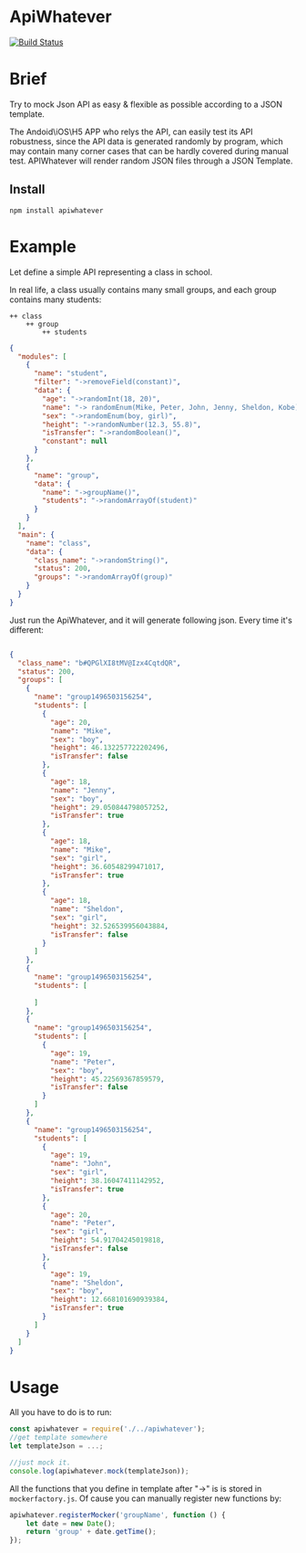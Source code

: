 ApiWhatever
========

[![Build Status](https://travis-ci.org/hsllany/apiwhatever.svg?branch=master)](https://travis-ci.org/hsllany/apiwhatever)

# Brief

Try to mock Json API as easy & flexible as possible according to a JSON template. 

The Andoid\iOS\H5 APP who relys the API, can easily test its API robustness, since the API data is generated randomly by program, which may contain many corner cases that can be hardly covered during manual test.
APIWhatever will render random JSON files through a JSON Template.

## Install

```shell
npm install apiwhatever
```

# Example

Let define a simple API representing a class in school.

In real life, a class usually contains many small groups, and each group contains many students:

```
++ class
	++ group
		++ students 
```

```json
{
  "modules": [
    {
      "name": "student",
      "filter": "->removeField(constant)",
      "data": {
        "age": "->randomInt(18, 20)",
        "name": "-> randomEnum(Mike, Peter, John, Jenny, Sheldon, Kobe)",
        "sex": "->randomEnum(boy, girl)",
        "height": "->randomNumber(12.3, 55.8)",
        "isTransfer": "->randomBoolean()",
        "constant": null
      }
    },
    {
      "name": "group",
      "data": {
        "name": "->groupName()",
        "students": "->randomArrayOf(student)"
      }
    }
  ],
  "main": {
    "name": "class",
    "data": {
      "class_name": "->randomString()",
      "status": 200,
      "groups": "->randomArrayOf(group)"
    }
  }
}
```
Just run the ApiWhatever, and it will generate following json. Every time it's different:

```json

{
  "class_name": "b#QPGlXI8tMV@Izx4CqtdQR",
  "status": 200,
  "groups": [
    {
      "name": "group1496503156254",
      "students": [
        {
          "age": 20,
          "name": "Mike",
          "sex": "boy",
          "height": 46.132257722202496,
          "isTransfer": false
        },
        {
          "age": 18,
          "name": "Jenny",
          "sex": "boy",
          "height": 29.050844798057252,
          "isTransfer": true
        },
        {
          "age": 18,
          "name": "Mike",
          "sex": "girl",
          "height": 36.60548299471017,
          "isTransfer": true
        },
        {
          "age": 18,
          "name": "Sheldon",
          "sex": "girl",
          "height": 32.526539956043884,
          "isTransfer": false
        }
      ]
    },
    {
      "name": "group1496503156254",
      "students": [
        
      ]
    },
    {
      "name": "group1496503156254",
      "students": [
        {
          "age": 19,
          "name": "Peter",
          "sex": "boy",
          "height": 45.22569367859579,
          "isTransfer": false
        }
      ]
    },
    {
      "name": "group1496503156254",
      "students": [
        {
          "age": 19,
          "name": "John",
          "sex": "girl",
          "height": 38.16047411142952,
          "isTransfer": true
        },
        {
          "age": 20,
          "name": "Peter",
          "sex": "girl",
          "height": 54.91704245019818,
          "isTransfer": false
        },
        {
          "age": 19,
          "name": "Sheldon",
          "sex": "boy",
          "height": 12.668101690939384,
          "isTransfer": true
        }
      ]
    }
  ]
}
```

# Usage

All you have to do is to run:

```javascript
const apiwhatever = require('./../apiwhatever');
//get template somewhere
let templateJson = ...;

//just mock it.
console.log(apiwhatever.mock(templateJson));
```

All the functions that you define in template after "->" is is stored in ```mockerfactory.js```. Of cause you can manually register new functions by:

```javascript
apiwhatever.registerMocker('groupName', function () {
    let date = new Date();
    return 'group' + date.getTime();
});
```


